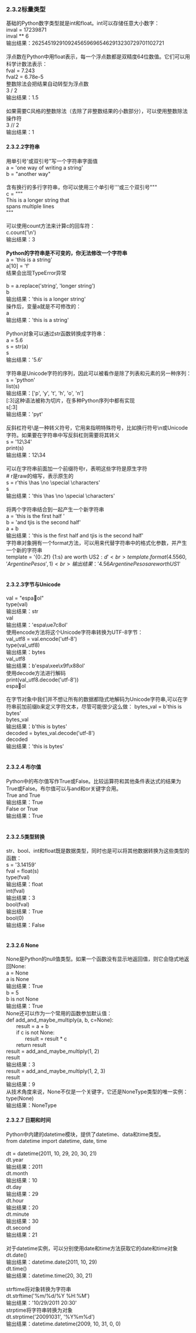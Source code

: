 ### 2.3.2标量类型
基础的Python数字类型就是int和float。int可以存储任意大小数字：<br>
inval = 17239871<br>
inval ** 6<br>
输出结果：26254519291092456596965462913230729701102721<br>
<br>
浮点数在Python中用float表示，每一个浮点数都是双精度64位数值。它们可以用科学计数法表示：<br>
fval = 7.243<br>
fval2 = 6.78e-5<br>
整数除法会把结果自动转型为浮点数<br>
3 / 2<br>
输出结果：1.5<br>
<br>
如果需要C风格的整数除法（去除了非整数结果的小数部分），可以使用整数除法操作符<br>
3 // 2<br>
输出结果：1<br>
#### 2.3.2.2字符串
用单引号'或双引号"写一个字符串字面值<br>
a = 'one way of writing a string'<br>
b = "another way"<br>
<br>
含有换行的多行字符串，你可以使用三个单引号'''或三个双引号"""<br>
c = """<br>
This is a longer string that<br>
spans multiple lines<br>
"""<br>
<br>
可以使用count方法来计算c的回车符：<br>
c.count('\n')<br>
输出结果：3<br>
<br>
<b>Python的字符串是不可变的，你无法修改一个字符串</b><br>
a = 'this is a string'<br>
a[10] = 'f'<br>
结果会出现TypeError异常<br>
<br>
b = a.replace('string', 'longer string')<br>
b<br>
输出结果：'this is a longer string'<br>
操作后，变量a就是不可修改的：<br>
a<br>
输出结果：'this is a string'<br>
<br>
Python对象可以通过str函数转换成字符串：<br>
a = 5.6<br>
s = str(a)<br>
s<br>
输出结果：'5.6'<br>
<br>
字符串是Unicode字符的序列，因此可以被看作是除了列表和元素的另一种序列：<br>
s = 'python'<br>
list(s)<br>
输出结果：['p', 'y', 't', 'h', 'o', 'n']<br>
[:3]这种语法被称为切片，在多种Python序列中都有实现<br>
s[:3]<br>
输出结果：'pyt'<br>
<br>
反斜杠符号\是一种转义符号，它用来指明特殊符号，比如换行符号\n或Unicode字符。如果要在字符串中写反斜杠则需要将其转义<br>
s = '12\\34'<br>
print(s)<br>
输出结果：12\34<br>
<br>
可以在字符串前面加一个前缀符号r，表明这些字符是原生字符<br>
#&nbsp;r是raw的缩写，表示原生的<br>
s = r'this \has \no \special \characters'<br>
s<br>
输出结果：'this \\has \\no \\special \\characters'<br>
<br>
将两个字符串结合到一起产生一个新字符串<br>
a = 'this is the first half '<br>
b = 'and tjis is the second half'<br>
a + b<br>
输出结果：'this is the first half and tjis is the second half'<br>
字符串对象拥有一个format方法，可以用来代替字符串中的格式化参数，并产生一个新的字符串<br>
template = '{0:.2f} {1:s} are worth US${2:d}'<br>
template.format(4.5560, 'Argentine Pesos', 1)<br>
输出结果：'4.56 Argentine Pesos are worth US$1'<br>
<br>
#### 2.3.2.3字节与Unicode
val = "espaol"<br>
type(val)<br>
输出结果：str<br>
val<br>
输出结果：'espa\ue7c8ol'<br>
使用encode方法将这个Unicode字符串转换为UTF-8字节：<br>
val_utf8 = val.encode('utf-8')<br>
type(val_utf8)<br>
输出结果：bytes<br>
val_utf8<br>
输出结果：b'espa\xee\x9f\x88ol'<br>
使用decode方法进行解码<br>
print(val_utf8.decode('utf-8'))<br>
espaol<br>
<br>
在字节对象中我们并不想让所有的数据都隐式地解码为Unicode字符串,可以在字符串前加前缀b来定义字符文本，尽管可能很少这么做：
bytes_val = b'this is bytes'<br>
bytes_val<br>
输出结果：b'this is bytes'<br>
decoded = bytes_val.decode('utf-8')<br>
decoded<br>
输出结果：'this is bytes'<br>
<br>
#### 2.3.2.4  布尔值
Python中的布尔值写作True或False。比较运算符和其他条件表达式的结果为True或False。布尔值可以与and和or关键字合用。<br>
True and True<br>
输出结果：True<br>
False or True<br>
输出结果：True<br>
<br>
#### 2.3.2.5类型转换
str、bool、int和float既是数据类型，同时也是可以将其他数据转换为这些类型的函数：<br>
s = '3.14159'<br>
fval = float(s)<br>
type(fval)<br>
输出结果：float<br>
int(fval)<br>
输出结果：3<br>
bool(fval)<br>
输出结果：True<br>
bool(0)<br>
输出结果：False<br>
<br>
#### 2.3.2.6  None
None是Python的null值类型。如果一个函数没有显示地返回值，则它会隐式地返回None:<br>
a = None<br>
a is None<br>
输出结果：True<br>
b = 5<br>
b is not None<br>
输出结果：True<br>
None还可以作为一个常用的函数参加默认值：<br>
def add_and_maybe_multiply(a, b, c=None):<br>
    &nbsp;&nbsp;&nbsp;&nbsp;&nbsp;&nbsp;&nbsp;result = a + b<br>
    &nbsp;&nbsp;&nbsp;&nbsp;&nbsp;&nbsp;&nbsp;if c is not None:<br>
        &nbsp;&nbsp;&nbsp;&nbsp;&nbsp;&nbsp;&nbsp;&nbsp;&nbsp;&nbsp;&nbsp;&nbsp;&nbsp;result = result * c<br>
    &nbsp;&nbsp;&nbsp;&nbsp;&nbsp;&nbsp;&nbsp;return result<br>
result = add_and_maybe_multiply(1, 2)<br>
result<br>
输出结果：3<br>
result = add_and_maybe_multiply(1, 2, 3)<br>
result<br>
输出结果：9<br>
从技术角度来说，None不仅是一个关键字，它还是NoneType类型的唯一实例：<br>
type(None)<br>
输出结果：NoneType<br>
#### 2.3.2.7  日期和时间
Python中内建的datetime模块，提供了datetime、data和time类型。<br>
from datetime import datetime, date, time<br>
<br>
dt = datetime(2011, 10, 29, 20, 30, 21)<br>
dt.year<br>
输出结果：2011<br>
dt.month<br>
输出结果：10<br>
dt.day<br>
输出结果：29<br>
dt.hour<br>
输出结果：20<br>
dt.minute<br>
输出结果：30<br>
dt.second<br>
输出结果：21<br>
<br>
对于datetime实例，可以分别使用date和time方法获取它的date和time对象<br>
dt.date()<br>
输出结果：datetime.date(2011, 10, 29)<br>
dt.time()<br>
输出结果：datetime.time(20, 30, 21)<br>
<br>
strftime将对象转换为字符串<br>
dt.strftime('%m/%d/%Y %H:%M')<br>
输出结果：'10/29/2011 20:30'<br>
strptime将字符串转换为对象<br>
dt.strptime('20091031', '%Y%m%d')<br>
输出结果：datetime.datetime(2009, 10, 31, 0, 0)<br>
